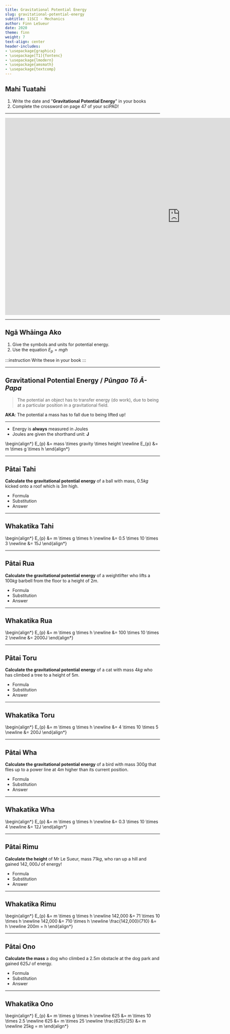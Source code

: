 ```yaml
---
title: Gravitational Potential Energy
slug: gravitational-potential-energy
subtitle: 11SCI - Mechanics
author: Finn LeSueur
date: 2020
theme: finn
weight: 7
text-align: center
header-includes:
- \usepackage{graphicx}
- \usepackage[T1]{fontenc}
- \usepackage{lmodern}
- \usepackage{amsmath}
- \usepackage{textcomp}
---
```


## Mahi Tuatahi

1. Write the date and "__Gravitational Potential Energy__" in your books
2. Complete the crossword on page 47 of your sciPAD!

---

<iframe width="1137" height="640" src="https://www.youtube.com/embed/E43-CfukEgs" frameborder="0" allow="accelerometer; autoplay; clipboard-write; encrypted-media; gyroscope; picture-in-picture" allowfullscreen></iframe>

---

## Ngā Whāinga Ako

1. Give the symbols and units for potential energy.
2. Use the equation $E_{p} = mgh$

:::instruction
Write these in your book
:::

---

## Gravitational Potential Energy / _Pūngao Tō Ā-Papa_

> The potential an object has to transfer energy (do work), due to being at a particular position in a gravitational field.

__AKA__: The potential a mass has to fall due to being lifted up!

---

- Energy is __always__ measured in Joules
- Joules are given the shorthand unit: __J__

\begin{align*}
    E_{p} &= mass \times gravity \times height \newline
    E_{p} &= m \times g \times h
\end{align*}

---

## Pātai Tahi

__Calculate the gravitational potential energy__ of a ball with mass, $0.5kg$ kicked onto a roof which is $3m$ high.

- Formula
- Substitution
- Answer

---

## Whakatika Tahi

\begin{align*}
    E_{p} &= m \times g \times h \newline
    &= 0.5 \times 10 \times 3 \newline
    &= 15J
\end{align*}

---

## Pātai Rua

__Calculate the gravitational potential energy__ of a weightlifter who lifts a $100kg$ barbell from the floor to a height of $2m$.

- Formula
- Substitution
- Answer

---

## Whakatika Rua

\begin{align*}
    E_{p} &= m \times g \times h \newline
    &= 100 \times 10 \times 2 \newline
    &= 2000J
\end{align*}

---

## Pātai Toru

__Calculate the gravitational potential energy__ of a cat with mass $4kg$ who has climbed a tree to a height of $5m$.

- Formula
- Substitution
- Answer

---

## Whakatika Toru

\begin{align*}
    E_{p} &= m \times g \times h \newline
    &= 4 \times 10 \times 5 \newline
    &= 200J
\end{align*}

---

## Pātai Wha

__Calculate the gravitational potential energy__ of a bird with mass $300g$ that flies up to a power line at $4m$ higher than its current position.

- Formula
- Substitution
- Answer

---

## Whakatika Wha

\begin{align*}
    E_{p} &= m \times g \times h \newline
    &= 0.3 \times 10 \times 4 \newline
    &= 12J
\end{align*}

---

## Pātai Rimu

__Calculate the height__ of Mr Le Sueur, mass $71kg$, who ran up a hill and gained $142,000J$ of energy!

- Formula
- Substitution
- Answer

---

## Whakatika Rimu

\begin{align*}
    E_{p} &= m \times g \times h \newline
    142,000 &= 71 \times 10 \times h \newline
    142,000 &= 710 \times h \newline
    \frac{142,000}{710} &= h \newline
    200m = h
\end{align*}

---

## Pātai Ono

__Calculate the mass__ a dog who climbed a $2.5m$ obstacle at the dog park and gained $625J$ of energy.

- Formula
- Substitution
- Answer

---

## Whakatika Ono

\begin{align*}
    E_{p} &= m \times g \times h \newline
    625 &= m \times 10 \times 2.5 \newline
    625 &= m \times 25 \newline
    \frac{625}{25} &= m \newline
    25kg = m
\end{align*}
